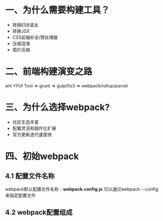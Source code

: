 # 一、为什么需要构建工具？
 - 转换ES6语法
 - 转换JSX
 - CSS前缀补全/预处理器
 - 压缩混淆
 - 图片压缩

# 二、前端构建演变之路
 ant +YUI Tool => grunt => gulp/fis3 => webpack/rollup/parcel

# 三、为什么选择webpack?

- 社区生态丰富
- 配置灵活和插件化扩展
- 官方更新迭代速度快

# 四、初始webpack

## 4.1 配置文件名称
webpack默认配置文件名称：**webpack.config.js**
可以通过webpack --config来指定配置文件

## 4.2 webpack配置组成
